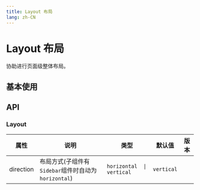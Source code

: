 ```yaml
---
title: Layout 布局
lang: zh-CN
---
```


# Layout 布局

协助进行页面级整体布局。

## 基本使用

<demo src="../../../../example/layout/basic.svelte"  github='Layout'></demo>

## API

### Layout

| 属性      | 说明                                                | 类型                      | 默认值     | 版本 |
| --------- | --------------------------------------------------- | ------------------------- | ---------- | ---- |
| direction | 布局方式(子组件有`Sidebar`组件时自动为`horizontal`) | `horizontal  \| vertical` | `vertical` |      |
